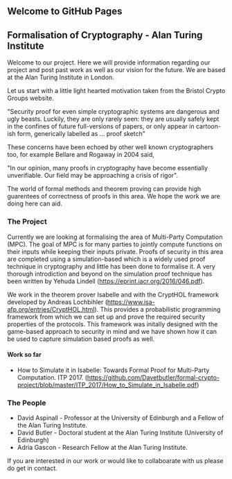 ## Welcome to GitHub Pages

## Formalisation of Cryptography - Alan Turing Institute

Welcome to our project. Here we will provide information regarding our project and post past work as well as our vision for the future. We are based at the Alan Turing Institute in London.

Let us start with a little light hearted motivation taken from the Bristol Crypto Groups website. 

"Security proof for even simple cryptographic systems are dangerous and ugly beasts. Luckily, they are only rarely seen: they are usually safely kept in the confines of future full-versions of papers, or only appear in cartoon-ish form, generically labelled as ... proof sketch"

These concerns have been echoed by other well known cryptographers too, for example Bellare and Rogaway in 2004 said,

"In our opinion, many proofs in cryptography have become essentially unverifiable. Our field may be approaching a crisis of rigor". 

The world of formal methods and theorem proving can provide high guarentees of correctness of proofs in this area. We hope the work we are doing here can aid. 

### The Project

Currently we are looking at formalising the area of Multi-Party Computation (MPC). The goal of MPC is for many parties to jointly compute functions on their inputs while keeping their inputs private. Proofs of security in this area are completed using a simulation-based which is a widely used proof technique in cryptography and little has been done to formalise it. A very thorough introdiction and beyond on the simulation proof technique has been written by Yehuda Lindell (https://eprint.iacr.org/2016/046.pdf). 

We work in the theorem prover Isabelle and with the CryptHOL framework developed by Andreas Lochbihler (https://www.isa-afp.org/entries/CryptHOL.html). This provides a probabilistic programming framework from which we can set up and prove the required security properties of the protocols. This framework was initally designed with the game-based approach to security in mind and we have shown how it can be used to capture simulation based proofs as well. 

#### Work so far

- How to Simulate it in Isabelle: Towards Formal Proof for Multi-Party Computation. ITP 2017. (https://github.com/Davetbutler/formal-crypto-project/blob/master/ITP_2017/How_to_Simulate_in_Isabelle.pdf)

### The People

- David Aspinall - Professor at the University of Edinburgh and a Fellow of the Alan Turing Institute.
- David Butler - Doctoral student at the Alan Turing Institute (University of Edinburgh)
- Adria Gascon - Research Fellow at the Alan Turing Institute.

If you are interested in our work or would like to collaboarate with us please do get in contact.











